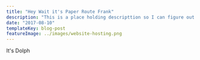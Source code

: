 ```yaml
---
title: "Hey Wait it's Paper Route Frank"
description: "This is a place holding descripttion so I can figure out how it will look when it is finished."
date: "2017-08-10"
templateKey: blog-post
featureImage: ../images/website-hosting.png
---
```


It's Dolph

